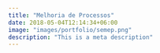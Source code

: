 ```yaml
---
title: "Melhoria de Processos"
date: 2018-05-04T12:14:34+06:00
image: "images/portfolio/semep.png"
description: "This is a meta description"
---
```

